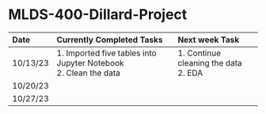 # MLDS-400-Dillard-Project

| Date    | Currently Completed Tasks | Next week Task |
| :------ | :------------------------ | :------------- |
| 10/13/23  | 1. Imported five tables into Jupyter Notebook<br>2. Clean the data | 1. Continue cleaning the data<br>2. EDA |
| 10/20/23 |      |
| 10/27/23 |      |
